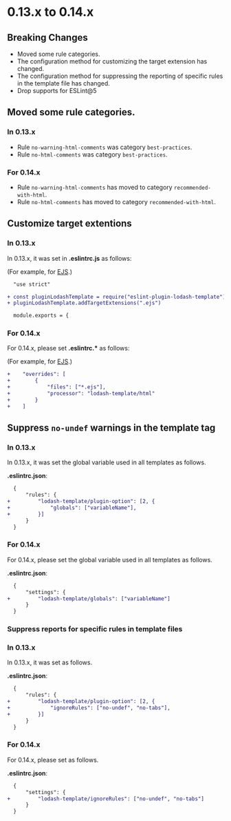 # 0.13.x to 0.14.x

## Breaking Changes

- Moved some rule categories.
- The configuration method for customizing the target extension has changed.
- The configuration method for suppressing the reporting of specific rules in the template file has changed.
- Drop supports for ESLint@5

## Moved some rule categories.

### In 0.13.x

- Rule `no-warning-html-comments` was category `best-practices`.
- Rule `no-html-comments` was category `best-practices`.

### For 0.14.x

- Rule `no-warning-html-comments` has moved to category `recommended-with-html`.
- Rule `no-html-comments` has moved to category `recommended-with-html`.

## Customize target extentions

### In 0.13.x

In 0.13.x, it was set in **.eslintrc.js** as follows:

(For example, for [EJS](http://ejs.co/).)

```diff
  "use strict"

+ const pluginLodashTemplate = require("eslint-plugin-lodash-template")
+ pluginLodashTemplate.addTargetExtensions(".ejs")

  module.exports = {
```

### For 0.14.x

For 0.14.x, please set **.eslintrc.\*** as follows:

(For example, for [EJS](http://ejs.co/).)

```diff
+    "overrides": [
+        {
+            "files": ["*.ejs"],
+            "processor": "lodash-template/html"
+        }
+    ]
```

## Suppress `no-undef` warnings in the template tag

### In 0.13.x

In 0.13.x, it was set the global variable used in all templates as follows.

**.eslintrc.json**:

```diff
  {
      "rules": {
+         "lodash-template/plugin-option": [2, {
+             "globals": ["variableName"],
+         }]
      }
  }
```

### For 0.14.x

For 0.14.x, please set the global variable used in all templates as follows.

**.eslintrc.json**:

```diff
  {
      "settings": {
+         "lodash-template/globals": ["variableName"]
      }
  }
```

### Suppress reports for specific rules in template files

### In 0.13.x

In 0.13.x, it was set as follows.

**.eslintrc.json**:

```diff
  {
      "rules": {
+         "lodash-template/plugin-option": [2, {
+             "ignoreRules": ["no-undef", "no-tabs"],
+         }]
      }
  }
```

### For 0.14.x

For 0.14.x, please set as follows.

**.eslintrc.json**:

```diff
  {
      "settings": {
+         "lodash-template/ignoreRules": ["no-undef", "no-tabs"]
      }
  }
```

